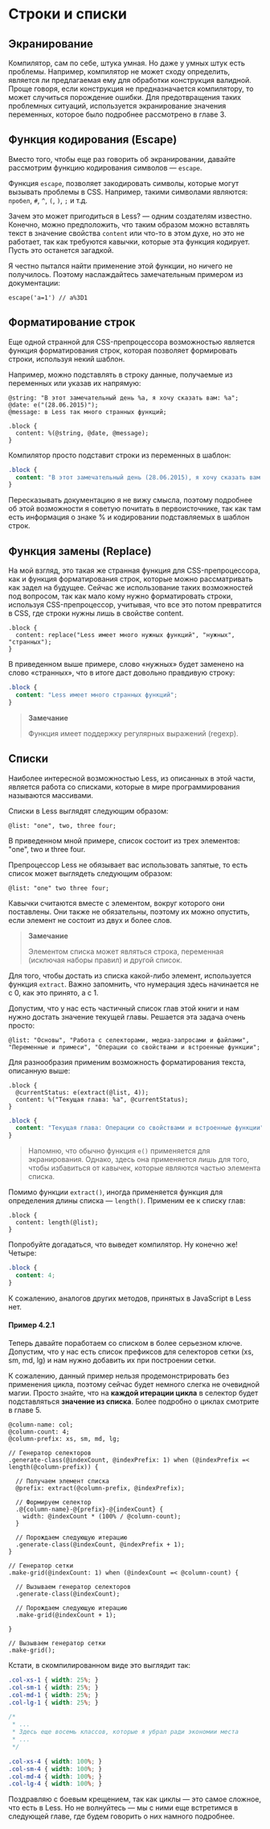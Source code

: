 # Строки и списки

## Экранирование

Компилятор, сам по себе, штука умная. Но даже у умных штук есть проблемы. Например, компилятор не может сходу определить, является ли предлагаемая ему для обработки конструкция валидной. Проще говоря, если конструкция не предназначается компилятору, то может случиться порождение ошибки. Для предотвращения таких проблемных ситуаций, используется экранирование значения переменных, которое было подробнее рассмотрено в главе 3.




## Функция кодирования (Escape)

Вместо того, чтобы еще раз говорить об экранировании, давайте рассмотрим функцию кодирования символов — `escape`.

Функция `escape`, позволяет закодировать символы, которые могут вызывать проблемы в CSS. Например, такими символами являются: `пробел`, `#`, `^`, `(`, `)`, `;` и т.д.

Зачем это может пригодиться в Less? — одним создателям известно. Конечно, можно предположить, что таким образом можно вставлять текст в значение свойства `content` или что-то в этом духе, но это не работает, так как требуются кавычки, которые эта функция кодирует. Пусть это останется загадкой.

Я честно пытался найти применение этой функции, но ничего не получилось. Поэтому наслаждайтесь замечательным примером из документации:

```less
escape('a=1') // a%3D1
```




## Форматирование строк

Еще одной странной для CSS-препроцессора возможностью является функция форматирования строк, которая позволяет формировать строки, используя некий шаблон.

Например, можно подставлять в строку данные, получаемые из переменных или указав их напрямую:

```less
@string: "В этот замечательный день %a, я хочу сказать вам: %a";
@date: e("(28.06.2015)");
@message: в Less так много странных функций;

.block {
  content: %(@string, @date, @message);
}
```

Компилятор просто подставит строки из переменных в шаблон:

```css
.block {
  content: "В этот замечательный день (28.06.2015), я хочу сказать вам: в Less так много странных функций";
}
```

Пересказывать документацию я не вижу смысла, поэтому подробнее об этой возможности я советую почитать в первоисточнике, так как там есть информация о знаке % и кодировании подставляемых в шаблон строк.




## Функция замены (Replace)

На мой взгляд, это такая же странная функция для CSS-препроцессора, как и функция форматирования строк, которые можно рассматривать как задел на будущее. Сейчас же использование таких возможностей под вопросом, так как мало кому нужно форматировать строки, используя CSS-препроцессор, учитывая, что все это потом превратится в CSS, где строки нужны лишь в свойстве content.

```less
.block {
  content: replace("Less имеет много нужных функций", "нужных", "странных");
}
```

В приведенном выше примере, слово «нужных» будет заменено на слово «странных», что в итоге даст довольно правдивую строку:

```css
.block {
  content: "Less имеет много странных функций";
}
```

> **Замечание**
>
> Функция имеет поддержку регулярных выражений (regexp).




## Списки

Наиболее интересной возможностью Less, из описанных в этой части, является работа со списками, которые в мире программирования называются массивами.

Списки в Less выглядят следующим образом:

```less
@list: "one", two, three four;
```

В приведенном мной примере, список состоит из трех элементов: "one", two и three four.

Препроцессор Less не обязывает вас использовать запятые, то есть список может выглядеть следующим образом:

```less
@list: "one" two three four;
```

Кавычки считаются вместе с элементом, вокруг которого они поставлены. Они также не обязательны, поэтому их можно опустить, если элемент не состоит из двух и более слов.

> **Замечание**
>
> Элементом списка может являться строка, переменная (исключая наборы правил) и другой список.

Для того, чтобы достать из списка какой-либо элемент, используется функция `extract`. Важно запомнить, что нумерация здесь начинается не с 0, как это принято, а с 1.

Допустим, что у нас есть частичный список глав этой книги и нам нужно достать значение текущей главы. Решается эта задача очень просто:

```less
@list: "Основы", "Работа с селекторами, медиа-запросами и файлами", "Переменные и примеси", "Операции со свойствами и встроенные функции";
```

Для разнообразия применим возможность форматирования текста, описанную выше:

```less
.block {
  @currentStatus: e(extract(@list, 4));
  content: %("Текущая глава: %a", @currentStatus);
}
```

```css
.block {
  content: "Текущая глава: Операции со свойствами и встроенные функции";
}
```

> Напомню, что обычно функция `e()` применяется для экранирования. Однако, здесь она применяется лишь для того, чтобы избавиться от кавычек, которые являются частью элемента списка.

Помимо функции `extract()`, иногда применяется функция для определения длины списка — `length()`. Применим ее к списку глав:

```less
.block {
  content: length(@list);
}
```

Попробуйте догадаться, что выведет компилятор. Ну конечно же! Четыре:

```css
.block {
  content: 4;
}
```

К сожалению, аналогов других методов, принятых в JavaScript в Less нет.


#### Пример 4.2.1

Теперь давайте поработаем со списком в более серьезном ключе. Допустим, что у нас есть список префиксов для селекторов сетки (xs, sm, md, lg) и нам нужно добавить их при построении сетки.

К сожалению, данный пример нельзя продемонстрировать без применения цикла, поэтому сейчас будет немного слегка не очевидной магии. Просто знайте, что на **каждой итерации цикла** в селектор будет подставляться **значение из списка**. Более подробно о циклах смотрите в главе 5.

```less
@column-name: col;
@column-count: 4;
@column-prefix: xs, sm, md, lg;

// Генератор селекторов
.generate-class(@indexCount, @indexPrefix: 1) when (@indexPrefix =< length(@column-prefix)) {

  // Получаем элемент списка
  @prefix: extract(@column-prefix, @indexPrefix);

  // Формируем селектор
  .@{column-name}-@{prefix}-@{indexCount} {
    width: @indexCount * (100% / @column-count);
  }

  // Порождаем следующую итерацию
  .generate-class(@indexCount, @indexPrefix + 1);
}

// Генератор сетки
.make-grid(@indexCount: 1) when (@indexCount =< @column-count) {

  // Вызываем генератор селекторов
  .generate-class(@indexCount);

  // Порождаем следующую итерацию
  .make-grid(@indexCount + 1);

}

// Вызываем генератор сетки
.make-grid();
```

Кстати, в скомпилированном виде это выглядит так:

```css
.col-xs-1 { width: 25%; }
.col-sm-1 { width: 25%; }
.col-md-1 { width: 25%; }
.col-lg-1 { width: 25%; }

/*
 * ...
 * Здесь еще восемь классов, которые я убрал ради экономии места
 * ...
 */

.col-xs-4 { width: 100%; }
.col-sm-4 { width: 100%; }
.col-md-4 { width: 100%; }
.col-lg-4 { width: 100%; }
```

Поздравляю с боевым крещением, так как циклы — это самое сложное, что есть в Less. Но не волнуйтесь — мы с ними еще встретимся в следующей главе, где будем говорить о них намного подробнее.
